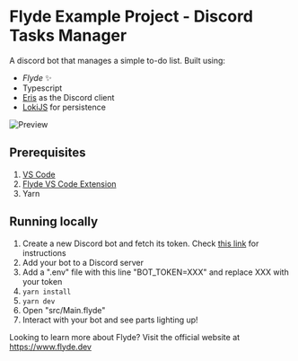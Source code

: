 # Flyde Example Project - Discord Tasks Manager

A discord bot that manages a simple to-do list. Built using:

- _Flyde_ ✨
- Typescript
- [Eris](https://abal.moe/Eris/) as the Discord client
- [LokiJS](https://github.com/techfort/LokiJS) for persistence

![Preview](preview.gif)

## Prerequisites

1. [VS Code](https://code.visualstudio.com/)
2. [Flyde VS Code Extension](https://marketplace.visualstudio.com/items?itemName=flyde.flyde-vscode)
3. Yarn

## Running locally

1. Create a new Discord bot and fetch its token. Check [this link](https://www.toptal.com/chatbot/how-to-make-a-discord-bot) for instructions
2. Add your bot to a Discord server
3. Add a ".env" file with this line "BOT_TOKEN=XXX" and replace XXX with your token
4. `yarn install`
5. `yarn dev`
6. Open "src/Main.flyde"
7. Interact with your bot and see parts lighting up!

Looking to learn more about Flyde? Visit the official website at https://www.flyde.dev

